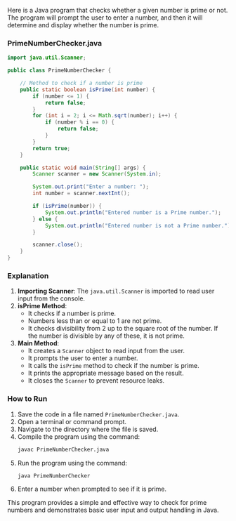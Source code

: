 Here is a Java program that checks whether a given number is prime or not. The program will prompt the user to enter a number, and then it will determine and display whether the number is prime.

### PrimeNumberChecker.java

```java
import java.util.Scanner;

public class PrimeNumberChecker {

    // Method to check if a number is prime
    public static boolean isPrime(int number) {
        if (number <= 1) {
            return false;
        }
        for (int i = 2; i <= Math.sqrt(number); i++) {
            if (number % i == 0) {
                return false;
            }
        }
        return true;
    }

    public static void main(String[] args) {
        Scanner scanner = new Scanner(System.in);

        System.out.print("Enter a number: ");
        int number = scanner.nextInt();

        if (isPrime(number)) {
            System.out.println("Entered number is a Prime number.");
        } else {
            System.out.println("Entered number is not a Prime number.");
        }

        scanner.close();
    }
}
```

### Explanation

1. **Importing Scanner**: The `java.util.Scanner` is imported to read user input from the console.
2. **isPrime Method**: 
    - It checks if a number is prime.
    - Numbers less than or equal to 1 are not prime.
    - It checks divisibility from 2 up to the square root of the number. If the number is divisible by any of these, it is not prime.
3. **Main Method**:
    - It creates a `Scanner` object to read input from the user.
    - It prompts the user to enter a number.
    - It calls the `isPrime` method to check if the number is prime.
    - It prints the appropriate message based on the result.
    - It closes the `Scanner` to prevent resource leaks.

### How to Run

1. Save the code in a file named `PrimeNumberChecker.java`.
2. Open a terminal or command prompt.
3. Navigate to the directory where the file is saved.
4. Compile the program using the command:
   ```sh
   javac PrimeNumberChecker.java
   ```
5. Run the program using the command:
   ```sh
   java PrimeNumberChecker
   ```
6. Enter a number when prompted to see if it is prime.

This program provides a simple and effective way to check for prime numbers and demonstrates basic user input and output handling in Java.
